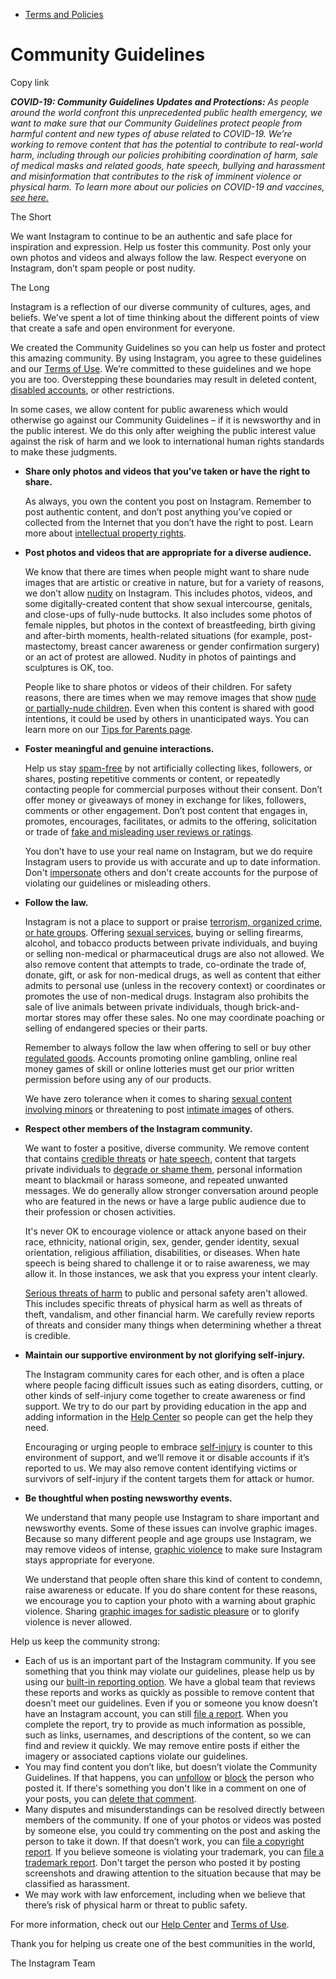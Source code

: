 *   [Terms and Policies](https://help.instagram.com/1417489251945243/?helpref=breadcrumb)

Community Guidelines
====================

Copy link

_**COVID-19: Community Guidelines Updates and Protections:** As people around the world confront this unprecedented public health emergency, we want to make sure that our Community Guidelines protect people from harmful content and new types of abuse related to COVID-19. We’re working to remove content that has the potential to contribute to real-world harm, including through our policies prohibiting coordination of harm, sale of medical masks and related goods, hate speech, bullying and harassment and misinformation that contributes to the risk of imminent violence or physical harm. To learn more about our policies on COVID-19 and vaccines, [see here.](https://help.instagram.com/697825587576762?helpref=faq_content)_

The Short

We want Instagram to continue to be an authentic and safe place for inspiration and expression. Help us foster this community. Post only your own photos and videos and always follow the law. Respect everyone on Instagram, don’t spam people or post nudity.

The Long

Instagram is a reflection of our diverse community of cultures, ages, and beliefs. We’ve spent a lot of time thinking about the different points of view that create a safe and open environment for everyone.

We created the Community Guidelines so you can help us foster and protect this amazing community. By using Instagram, you agree to these guidelines and our [Terms of Use](https://www.instagram.com/legal/terms). We’re committed to these guidelines and we hope you are too. Overstepping these boundaries may result in deleted content, [disabled accounts](https://help.instagram.com/366993040048856?helpref=faq_content), or other restrictions.

In some cases, we allow content for public awareness which would otherwise go against our Community Guidelines – if it is newsworthy and in the public interest. We do this only after weighing the public interest value against the risk of harm and we look to international human rights standards to make these judgments.

*   **Share only photos and videos that you’ve taken or have the right to share.**
    
    As always, you own the content you post on Instagram. Remember to post authentic content, and don’t post anything you’ve copied or collected from the Internet that you don’t have the right to post. Learn more about [intellectual property rights](https://help.instagram.com/126382350847838?helpref=faq_content).
    
*   **Post photos and videos that are appropriate for a diverse audience.**
    
    We know that there are times when people might want to share nude images that are artistic or creative in nature, but for a variety of reasons, we don’t allow [nudity](https://l.instagram.com/?u=https%3A%2F%2Fwww.facebook.com%2Fcommunitystandards%2Fadult_nudity_sexual_activity&e=AT0OXLEsehCRnN-ElHw5BU6EBBn9IsJq3Jf0RogpJvuOkTosYAyS2mE_Bn_wQ4JIhQ7xeYDZ3GpPTsGGIYlsp1ul1K58BHQsikgTUeMua3ra3FBMRCUwVqHrmhgYgOu7rbA1lLMrPF8Ur7bQzjr8gavT8MPu8JFxhKUYEQ) on Instagram. This includes photos, videos, and some digitally-created content that show sexual intercourse, genitals, and close-ups of fully-nude buttocks. It also includes some photos of female nipples, but photos in the context of breastfeeding, birth giving and after-birth moments, health-related situations (for example, post-mastectomy, breast cancer awareness or gender confirmation surgery) or an act of protest are allowed. Nudity in photos of paintings and sculptures is OK, too.
    
    People like to share photos or videos of their children. For safety reasons, there are times when we may remove images that show [nude or partially-nude children](https://l.instagram.com/?u=https%3A%2F%2Fwww.facebook.com%2Fcommunitystandards%2Fchild_nudity_sexual_exploitation&e=AT0OXLEsehCRnN-ElHw5BU6EBBn9IsJq3Jf0RogpJvuOkTosYAyS2mE_Bn_wQ4JIhQ7xeYDZ3GpPTsGGIYlsp1ul1K58BHQsikgTUeMua3ra3FBMRCUwVqHrmhgYgOu7rbA1lLMrPF8Ur7bQzjr8gavT8MPu8JFxhKUYEQ). Even when this content is shared with good intentions, it could be used by others in unanticipated ways. You can learn more on our [Tips for Parents page](https://help.instagram.com/154475974694511/?helpref=faq_content).
    
*   **Foster meaningful and genuine interactions.**
    
    Help us stay [spam-free](https://l.instagram.com/?u=https%3A%2F%2Fwww.facebook.com%2Fcommunitystandards%2Fspam&e=AT0OXLEsehCRnN-ElHw5BU6EBBn9IsJq3Jf0RogpJvuOkTosYAyS2mE_Bn_wQ4JIhQ7xeYDZ3GpPTsGGIYlsp1ul1K58BHQsikgTUeMua3ra3FBMRCUwVqHrmhgYgOu7rbA1lLMrPF8Ur7bQzjr8gavT8MPu8JFxhKUYEQ) by not artificially collecting likes, followers, or shares, posting repetitive comments or content, or repeatedly contacting people for commercial purposes without their consent. Don’t offer money or giveaways of money in exchange for likes, followers, comments or other engagement. Don’t post content that engages in, promotes, encourages, facilitates, or admits to the offering, solicitation or trade of [fake and misleading user reviews or ratings](https://l.instagram.com/?u=https%3A%2F%2Fwww.facebook.com%2Fcommunitystandards%2Ffraud_deception&e=AT0OXLEsehCRnN-ElHw5BU6EBBn9IsJq3Jf0RogpJvuOkTosYAyS2mE_Bn_wQ4JIhQ7xeYDZ3GpPTsGGIYlsp1ul1K58BHQsikgTUeMua3ra3FBMRCUwVqHrmhgYgOu7rbA1lLMrPF8Ur7bQzjr8gavT8MPu8JFxhKUYEQ).
    
    You don’t have to use your real name on Instagram, but we do require Instagram users to provide us with accurate and up to date information. Don't [impersonate](https://l.instagram.com/?u=https%3A%2F%2Fwww.facebook.com%2Fcommunitystandards%2Fmisrepresentation&e=AT0OXLEsehCRnN-ElHw5BU6EBBn9IsJq3Jf0RogpJvuOkTosYAyS2mE_Bn_wQ4JIhQ7xeYDZ3GpPTsGGIYlsp1ul1K58BHQsikgTUeMua3ra3FBMRCUwVqHrmhgYgOu7rbA1lLMrPF8Ur7bQzjr8gavT8MPu8JFxhKUYEQ) others and don't create accounts for the purpose of violating our guidelines or misleading others.
    
*   **Follow the law.**
    
    Instagram is not a place to support or praise [terrorism, organized crime, or hate groups](https://l.instagram.com/?u=https%3A%2F%2Fwww.facebook.com%2Fcommunitystandards%2Fdangerous_individuals_organizations&e=AT0OXLEsehCRnN-ElHw5BU6EBBn9IsJq3Jf0RogpJvuOkTosYAyS2mE_Bn_wQ4JIhQ7xeYDZ3GpPTsGGIYlsp1ul1K58BHQsikgTUeMua3ra3FBMRCUwVqHrmhgYgOu7rbA1lLMrPF8Ur7bQzjr8gavT8MPu8JFxhKUYEQ). Offering [sexual services](https://l.instagram.com/?u=https%3A%2F%2Fwww.facebook.com%2Fcommunitystandards%2Fsexual_solicitation&e=AT0OXLEsehCRnN-ElHw5BU6EBBn9IsJq3Jf0RogpJvuOkTosYAyS2mE_Bn_wQ4JIhQ7xeYDZ3GpPTsGGIYlsp1ul1K58BHQsikgTUeMua3ra3FBMRCUwVqHrmhgYgOu7rbA1lLMrPF8Ur7bQzjr8gavT8MPu8JFxhKUYEQ), buying or selling firearms, alcohol, and tobacco products between private individuals, and buying or selling non-medical or pharmaceutical drugs are also not allowed. We also remove content that attempts to trade, co-ordinate the trade of, donate, gift, or ask for non-medical drugs, as well as content that either admits to personal use (unless in the recovery context) or coordinates or promotes the use of non-medical drugs. Instagram also prohibits the sale of live animals between private individuals, though brick-and-mortar stores may offer these sales. No one may coordinate poaching or selling of endangered species or their parts.
    
    Remember to always follow the law when offering to sell or buy other [regulated goods](https://l.instagram.com/?u=https%3A%2F%2Fwww.facebook.com%2Fcommunitystandards%2Fregulated_goods&e=AT0OXLEsehCRnN-ElHw5BU6EBBn9IsJq3Jf0RogpJvuOkTosYAyS2mE_Bn_wQ4JIhQ7xeYDZ3GpPTsGGIYlsp1ul1K58BHQsikgTUeMua3ra3FBMRCUwVqHrmhgYgOu7rbA1lLMrPF8Ur7bQzjr8gavT8MPu8JFxhKUYEQ). Accounts promoting online gambling, online real money games of skill or online lotteries must get our prior written permission before using any of our products.
    
    We have zero tolerance when it comes to sharing [sexual content involving minors](https://l.instagram.com/?u=https%3A%2F%2Fwww.facebook.com%2Fcommunitystandards%2Fchild_nudity_sexual_exploitation&e=AT0OXLEsehCRnN-ElHw5BU6EBBn9IsJq3Jf0RogpJvuOkTosYAyS2mE_Bn_wQ4JIhQ7xeYDZ3GpPTsGGIYlsp1ul1K58BHQsikgTUeMua3ra3FBMRCUwVqHrmhgYgOu7rbA1lLMrPF8Ur7bQzjr8gavT8MPu8JFxhKUYEQ) or threatening to post [intimate images](https://l.instagram.com/?u=https%3A%2F%2Fwww.facebook.com%2Fcommunitystandards%2Fsexual_exploitation_adults&e=AT0OXLEsehCRnN-ElHw5BU6EBBn9IsJq3Jf0RogpJvuOkTosYAyS2mE_Bn_wQ4JIhQ7xeYDZ3GpPTsGGIYlsp1ul1K58BHQsikgTUeMua3ra3FBMRCUwVqHrmhgYgOu7rbA1lLMrPF8Ur7bQzjr8gavT8MPu8JFxhKUYEQ) of others.
    
*   **Respect other members of the Instagram community.**
    
    We want to foster a positive, diverse community. We remove content that contains [credible threats](https://l.instagram.com/?u=https%3A%2F%2Fwww.facebook.com%2Fcommunitystandards%2Fcredible_violence&e=AT0OXLEsehCRnN-ElHw5BU6EBBn9IsJq3Jf0RogpJvuOkTosYAyS2mE_Bn_wQ4JIhQ7xeYDZ3GpPTsGGIYlsp1ul1K58BHQsikgTUeMua3ra3FBMRCUwVqHrmhgYgOu7rbA1lLMrPF8Ur7bQzjr8gavT8MPu8JFxhKUYEQ) or [hate speech](https://l.instagram.com/?u=https%3A%2F%2Fwww.facebook.com%2Fcommunitystandards%2Fhate_speech&e=AT0OXLEsehCRnN-ElHw5BU6EBBn9IsJq3Jf0RogpJvuOkTosYAyS2mE_Bn_wQ4JIhQ7xeYDZ3GpPTsGGIYlsp1ul1K58BHQsikgTUeMua3ra3FBMRCUwVqHrmhgYgOu7rbA1lLMrPF8Ur7bQzjr8gavT8MPu8JFxhKUYEQ), content that targets private individuals to [degrade or shame them](https://l.instagram.com/?u=https%3A%2F%2Fwww.facebook.com%2Fcommunitystandards%2Fbullying&e=AT0OXLEsehCRnN-ElHw5BU6EBBn9IsJq3Jf0RogpJvuOkTosYAyS2mE_Bn_wQ4JIhQ7xeYDZ3GpPTsGGIYlsp1ul1K58BHQsikgTUeMua3ra3FBMRCUwVqHrmhgYgOu7rbA1lLMrPF8Ur7bQzjr8gavT8MPu8JFxhKUYEQ), personal information meant to blackmail or harass someone, and repeated unwanted messages. We do generally allow stronger conversation around people who are featured in the news or have a large public audience due to their profession or chosen activities.
    
    It's never OK to encourage violence or attack anyone based on their race, ethnicity, national origin, sex, gender, gender identity, sexual orientation, religious affiliation, disabilities, or diseases. When hate speech is being shared to challenge it or to raise awareness, we may allow it. In those instances, we ask that you express your intent clearly.
    
    [Serious threats of harm](https://l.instagram.com/?u=https%3A%2F%2Fwww.facebook.com%2Fcommunitystandards%2Fcredible_violence&e=AT0OXLEsehCRnN-ElHw5BU6EBBn9IsJq3Jf0RogpJvuOkTosYAyS2mE_Bn_wQ4JIhQ7xeYDZ3GpPTsGGIYlsp1ul1K58BHQsikgTUeMua3ra3FBMRCUwVqHrmhgYgOu7rbA1lLMrPF8Ur7bQzjr8gavT8MPu8JFxhKUYEQ) to public and personal safety aren't allowed. This includes specific threats of physical harm as well as threats of theft, vandalism, and other financial harm. We carefully review reports of threats and consider many things when determining whether a threat is credible.
    
*   **Maintain our supportive environment by not glorifying self-injury.**
    
    The Instagram community cares for each other, and is often a place where people facing difficult issues such as eating disorders, cutting, or other kinds of self-injury come together to create awareness or find support. We try to do our part by providing education in the app and adding information in the [Help Center](https://help.instagram.com/) so people can get the help they need.
    
    Encouraging or urging people to embrace [self-injury](https://l.instagram.com/?u=https%3A%2F%2Fwww.facebook.com%2Fcommunitystandards%2Fsuicide_self_injury_violence&e=AT0OXLEsehCRnN-ElHw5BU6EBBn9IsJq3Jf0RogpJvuOkTosYAyS2mE_Bn_wQ4JIhQ7xeYDZ3GpPTsGGIYlsp1ul1K58BHQsikgTUeMua3ra3FBMRCUwVqHrmhgYgOu7rbA1lLMrPF8Ur7bQzjr8gavT8MPu8JFxhKUYEQ) is counter to this environment of support, and we’ll remove it or disable accounts if it’s reported to us. We may also remove content identifying victims or survivors of self-injury if the content targets them for attack or humor.
    
*   **Be thoughtful when posting newsworthy events.**
    
    We understand that many people use Instagram to share important and newsworthy events. Some of these issues can involve graphic images. Because so many different people and age groups use Instagram, we may remove videos of intense, [graphic violence](https://l.instagram.com/?u=https%3A%2F%2Fwww.facebook.com%2Fcommunitystandards%2Fgraphic_violence&e=AT0OXLEsehCRnN-ElHw5BU6EBBn9IsJq3Jf0RogpJvuOkTosYAyS2mE_Bn_wQ4JIhQ7xeYDZ3GpPTsGGIYlsp1ul1K58BHQsikgTUeMua3ra3FBMRCUwVqHrmhgYgOu7rbA1lLMrPF8Ur7bQzjr8gavT8MPu8JFxhKUYEQ) to make sure Instagram stays appropriate for everyone.
    
    We understand that people often share this kind of content to condemn, raise awareness or educate. If you do share content for these reasons, we encourage you to caption your photo with a warning about graphic violence. Sharing [graphic images for sadistic pleasure](https://l.instagram.com/?u=https%3A%2F%2Fwww.facebook.com%2Fcommunitystandards%2Fcruel_insensitive&e=AT0OXLEsehCRnN-ElHw5BU6EBBn9IsJq3Jf0RogpJvuOkTosYAyS2mE_Bn_wQ4JIhQ7xeYDZ3GpPTsGGIYlsp1ul1K58BHQsikgTUeMua3ra3FBMRCUwVqHrmhgYgOu7rbA1lLMrPF8Ur7bQzjr8gavT8MPu8JFxhKUYEQ) or to glorify violence is never allowed.
    

Help us keep the community strong:

*   Each of us is an important part of the Instagram community. If you see something that you think may violate our guidelines, please help us by using our [built-in reporting option](https://help.instagram.com/165828726894770?helpref=faq_content). We have a global team that reviews these reports and works as quickly as possible to remove content that doesn’t meet our guidelines. Even if you or someone you know doesn’t have an Instagram account, you can still [file a report](https://help.instagram.com/contact/383679321740945). When you complete the report, try to provide as much information as possible, such as links, usernames, and descriptions of the content, so we can find and review it quickly. We may remove entire posts if either the imagery or associated captions violate our guidelines.
*   You may find content you don’t like, but doesn’t violate the Community Guidelines. If that happens, you can [unfollow](https://help.instagram.com/286340048138725?helpref=faq_content) or [block](https://help.instagram.com/426700567389543/?helpref=faq_content) the person who posted it. If there's something you don't like in a comment on one of your posts, you can [delete that comment](https://help.instagram.com/289098941190483?helpref=faq_content).
*   Many disputes and misunderstandings can be resolved directly between members of the community. If one of your photos or videos was posted by someone else, you could try commenting on the post and asking the person to take it down. If that doesn’t work, you can [file a copyright report](https://help.instagram.com/126382350847838?helpref=faq_content). If you believe someone is violating your trademark, you can [file a trademark report](https://help.instagram.com/222826637847963?helpref=faq_content). Don't target the person who posted it by posting screenshots and drawing attention to the situation because that may be classified as harassment.
*   We may work with law enforcement, including when we believe that there’s risk of physical harm or threat to public safety.

For more information, check out our [Help Center](https://help.instagram.com/) and [Terms of Use](https://l.instagram.com/?u=http%3A%2F%2Finstagram.com%2Flegal%2Fterms%2F%23&e=AT0OXLEsehCRnN-ElHw5BU6EBBn9IsJq3Jf0RogpJvuOkTosYAyS2mE_Bn_wQ4JIhQ7xeYDZ3GpPTsGGIYlsp1ul1K58BHQsikgTUeMua3ra3FBMRCUwVqHrmhgYgOu7rbA1lLMrPF8Ur7bQzjr8gavT8MPu8JFxhKUYEQ).

Thank you for helping us create one of the best communities in the world,

The Instagram Team